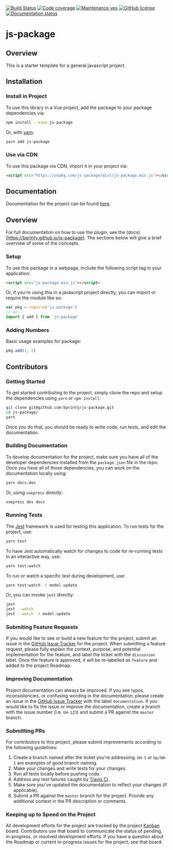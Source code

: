 
[![Build Status](https://travis-ci.com/bprinty/js-package.png?branch=master)](https://travis-ci.com/bprinty/js-package) [![Code coverage](https://codecov.io/gh/bprinty/Flask-Occam/branch/master/graph/badge.svg)](https://codecov.io/gh/bprinty/Flask-Occam) [![Maintenance yes](https://img.shields.io/badge/Maintained%3F-yes-green.svg)](https://github.com/bprinty/js-package/graphs/commit-activity) [![GitHub license](https://img.shields.io/github/license/Naereen/StrapDown.js.svg)](https://github.com/bprinty/js-package/blob/master/LICENSE) [![Documentation status](http://inch-ci.org/github/dwyl/hapi-auth-jwt2.svg?branch=master)](https://bprinty.github.io/js-package)

# js-package


## Overview

This is a starter template for a general javascript project.


## Installation

### Install in Project

To use this library in a Vue project, add the package to your package dependencies via:

```bash
npm install --save js-package
```

Or, with [yarn](https://yarnpkg.com/):

```bash
yarn add js-package
```


### Use via CDN

To use this package via CDN, import it in your project via:

```html
<script src="https://unpkg.com/js-package/dist/js-package.min.js"></script>
```


## Documentation

Documentation for the project can be found [here](http://bprinty.github.io/js-package).


## Overview

For full documentation on how to use the plugin, see the (docs)[https://bprinty.github.io/js-package]. The sections below will give a brief overview of some of the concepts.

### Setup

To use this package in a webpage, include the following script tag in your application:

```html
<script src="js-package.min.js"></script>
```

Or, if you're using this in a javascript project directly, you can import or require the module like so:

```js
var pkg = require('js-package')
// or
import { add } from 'js-package'
```

### Adding Numbers

Basic usage examples for package:

```js
pkg.add(1, 2)
```

## Contributors

### Getting Started

To get started contributing to the project, simply clone the repo and setup the dependencies using `yarn` or `npm install`:

```bash
git clone git@github.com:bprinty/js-package.git
cd js-package/
yarn
```

Once you do that, you should be ready to write code, run tests, and edit the documentation.


### Building Documentation

To develop documentation for the project, make sure you have all of the developer dependencies installed from the `package.json` file in the repo. Once you have all of those dependencies, you can work on the documentation locally using:

```bash
yarn docs:dev
```

Or, using `vuepress` directly:

```bash
vuepress dev docs
```

### Running Tests

The [Jest](https://jestjs.io/) framework is used for testing this application. To run tests for the project, use:

```bash
yarn test
```

To have Jest automatically watch for changes to code for re-running tests in an interactive way, use:

```bash
yarn test:watch
```

To run or watch a specific test during development, use:

```bash
yarn test:watch -t model.update
```

Or, you can invoke `jest` directly:

```bash
jest
jest --watch
jest --watch -t model.update
```

### Submiting Feature Requests

If you would like to see or build a new feature for the project, submit an issue in the [GitHub Issue Tracker](https://github.com/bprinty/js-package/issues) for the project. When submitting a feature request, please fully explain the context, purpose, and potential implementation for the feature, and label the ticket with the `discussion` label. Once the feature is approved, it will be re-labelled as `feature` and added to the project Roadmap.


### Improving Documentation

Project documentation can always be improved. If you see typos, inconsistencies, or confusing wording in the documentation, please create an issue in the [GitHub Issue Tracker](https://github.com/bprinty/js-package/issues) with the label `documentation`. If you would like to fix the issue or improve the documentation, create a branch with the issue number (i.e. `GH-123`) and submit a PR against the `master` branch.


### Submitting PRs

For contributors to this project, please submit improvements according to the following guidelines:

1. Create a branch named after the ticket you're addressing. `GH-1` or `bp/GH-1` are examples of good branch naming.
2. Make your changes and write tests for your changes.
3. Run all tests locally before pushing code.
4. Address any test failures caught by [Travis CI](https://travis-ci.com/bprinty/js-package).
5. Make sure you've updated the documentation to reflect your changes (if applicable).
6. Submit a PR against the `master` branch for the project. Provide any additional context in the PR description or comments.


### Keeping up to Speed on the Project

All development efforts for the project are tracked by the project [Kanban](https://github.com/bprinty/js-package/projects/1) board. Contributors use that board to communicate the status of pending, in-progress, or resolved development efforts. If you have a question about the Roadmap or current in-progress issues for the project, see that board.
